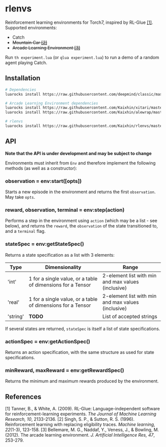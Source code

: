 # rlenvs

Reinforcement learning environments for Torch7, inspired by RL-Glue [[1]](#references). Supported environments:

- Catch
- ~~Mountain Car [[2]](#references)~~
- ~~Arcade Learning Environment [[3]](#references)~~

Run `th experiment.lua` (or `qlua experiment.lua`) to run a demo of a random agent playing Catch.

## Installation

```sh
# Dependencies
luarocks install https://raw.githubusercontent.com/deepmind/classic/master/rocks/classic-scm-1.rockspec

# Arcade Learning Environment dependencies
luarocks install https://raw.githubusercontent.com/Kaixhin/xitari/master/xitari-0-0.rockspec
luarocks install https://raw.githubusercontent.com/Kaixhin/alewrap/master/alewrap-0-0.rockspec

# rlenvs
luarocks install https://raw.githubusercontent.com/Kaixhin/rlenvs/master/rocks/rlenvs-scm-1.rockspec
```

## API

**Note that the API is under development and may be subject to change**

Environments must inherit from `Env` and therefore implement the following methods (as well as a constructor):

### observation = env:start([opts])

Starts a new episode in the environment and returns the first `observation`. May take `opts`.

### reward, observation, terminal = env:step(action)

Performs a step in the environment using `action` (which may be a list - see below), and returns the `reward`, the `observation` of the state transitioned to, and a `terminal` flag.

### stateSpec = env:getStateSpec()

Returns a state specification as a list with 3 elements:

| Type     | Dimensionality                                              | Range                                              |
|----------|-------------------------------------------------------------|----------------------------------------------------|
| 'int'    | 1 for a single value, or a table of dimensions for a Tensor | 2-element list with min and max values (inclusive) |
| 'real'   | 1 for a single value, or a table of dimensions for a Tensor | 2-element list with min and max values (inclusive) |
| 'string' | **TODO**                                                    | List of accepted strings                           |

If several states are returned, `stateSpec` is itself a list of state specifications.

### actionSpec = env:getActionSpec()

Returns an action specification, with the same structure as used for state specifications.

### minReward, maxReward = env:getRewardSpec()

Returns the minimum and maximum rewards produced by the environment.

## References

[1] Tanner, B., & White, A. (2009). RL-Glue: Language-independent software for reinforcement-learning experiments. *The Journal of Machine Learning Research, 10*, 2133-2136.
[2] Singh, S. P., & Sutton, R. S. (1996). Reinforcement learning with replacing eligibility traces. *Machine learning, 22*(1-3), 123-158.
[3] Bellemare, M. G., Naddaf, Y., Veness, J., & Bowling, M. (2012). The arcade learning environment. *J. Artificial Intelligence Res, 47*, 253-279.
